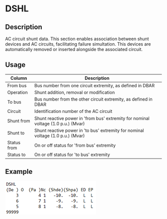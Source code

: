 # DSHL
## Description
AC circuit shunt data. This section enables association between shunt devices and AC circuits, facilitating failure simultation. This devices are automatically removed or inserted alongside the associated circuit.
## Usage
Column   |   Description
---   |   ---
From bus    |   Bus number from one circuit extremity, as defined in DBAR
Operation    |   Shunt addition, removal or modification
To bus    |   Bus number from the other circuit extremity, as defined in DBAR
Circuit    |   Identification number of the AC circuit
Shunt from    |   Shunt reactive power in 'from bus' extremity for nominal voltage (1.0 p.u.) (Mvar)
Shunt to    |   Shunt reactive power in 'to bus' extremity for nominal voltage (1.0 p.u.) (Mvar)
Status from    |   On or off status for 'from bus' extremity
Status to    |   On or off status for 'to bus' extremity
## Example
![Alt text](assets/DSHL.png)